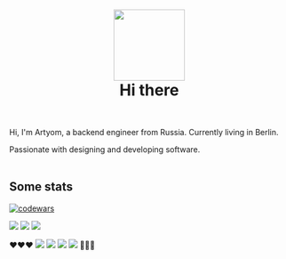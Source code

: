 
<h1 align="center">
  <div>
    <img src="https://media.giphy.com/media/qBUOTxKwa6hhK/giphy.gif" height="128"/>
  </div>
  Hi there
</h1>
<br />

Hi, I'm Artyom, a backend engineer from Russia. Currently living in Berlin.

Passionate with designing and developing software.
<br />
<br />

<h2> Some stats </h2>

<a>
  
[![codewars](https://www.codewars.com/users/yo_artyom/badges/small)](https://www.codewars.com/users/yo_artyom) 

</a>


![](https://github-profile-summary-cards.vercel.app/api/cards/profile-details?username=yo-artyom&theme=vue)
![](https://github-profile-summary-cards.vercel.app/api/cards/repos-per-language?username=yo-artyom&theme=vue)
![](https://github-profile-summary-cards.vercel.app/api/cards/stats?username=yo-artyom&theme=vue)



<div style='display: inline-block' align='center'>
❤️❤️❤️   
  <img src="https://img.icons8.com/offices/40/000000/ruby-gemstone.png"/>
  <img src="https://img.icons8.com/color/48/000000/javascript--v1.png"/>
  <img src="https://img.icons8.com/color/48/000000/golang.png"/>
  <img src="https://cdn.icon-icons.com/icons2/2699/PNG/48/elixir_lang_logo_icon_169207.png" />
   💜💜💜
</div>
